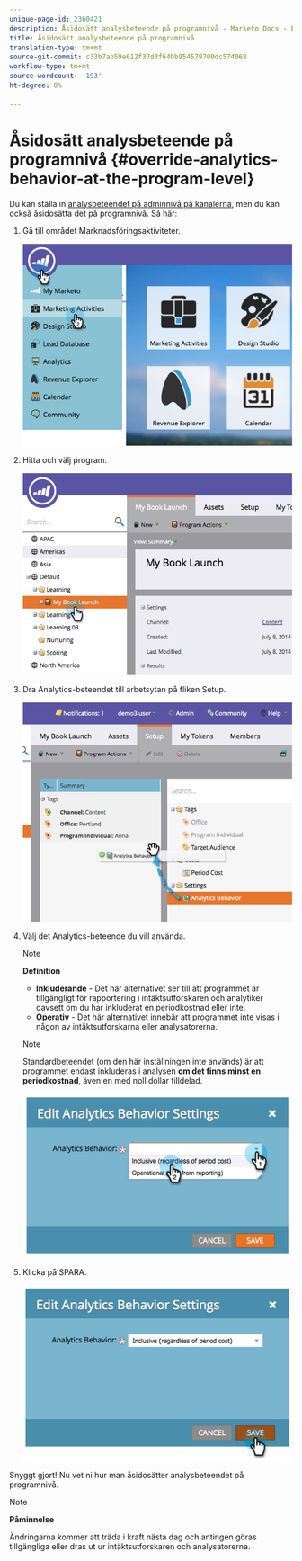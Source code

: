 ```yaml
---
unique-page-id: 2360421
description: Åsidosätt analysbeteende på programnivå - Marketo Docs - Produktdokumentation
title: Åsidosätt analysbeteende på programnivå
translation-type: tm+mt
source-git-commit: c33b7ab59e612f37d3f64bb954579700dc574068
workflow-type: tm+mt
source-wordcount: '193'
ht-degree: 0%

---
```



# Åsidosätt analysbeteende på programnivå {#override-analytics-behavior-at-the-program-level}

Du kan ställa in [analysbeteendet på adminnivå på kanalerna](make-a-program-without-a-period-cost-available-in-revenue-explorer-and-analyzers.md), men du kan också åsidosätta det på programnivå. Så här:

1. Gå till området Marknadsföringsaktiviteter.

   ![](assets/image2014-9-24-11-3a40-3a46.png)

1. Hitta och välj program.

   ![](assets/image2014-9-24-11-3a40-3a57.png)

1. Dra Analytics-beteendet till arbetsytan på fliken Setup.

   ![](assets/image2014-9-24-11-3a41-3a2.png)

1. Välj det Analytics-beteende du vill använda.

   >[!NOTE]
   >
   >**Definition**
   >
   >* **Inkluderande**  - Det här alternativet ser till att programmet är tillgängligt för rapportering i intäktsutforskaren och analytiker oavsett om du har inkluderat en periodkostnad eller inte.
   >* **Operativ**  - Det här alternativet innebär att programmet inte visas i någon av intäktsutforskarna eller analysatorerna.


   >[!NOTE]
   >
   >Standardbeteendet (om den här inställningen inte används) är att programmet endast inkluderas i analysen **om det finns minst en periodkostnad**, även en med noll dollar tilldelad.

   ![](assets/image2014-9-24-11-3a42-3a0.png)

1. Klicka på SPARA.

   ![](assets/image2014-9-24-11-3a42-3a6.png)

Snyggt gjort! Nu vet ni hur man åsidosätter analysbeteendet på programnivå.

>[!NOTE]
>
>**Påminnelse**
>
>Ändringarna kommer att träda i kraft nästa dag och antingen göras tillgängliga eller dras ut ur intäktsutforskaren och analysatorerna.

